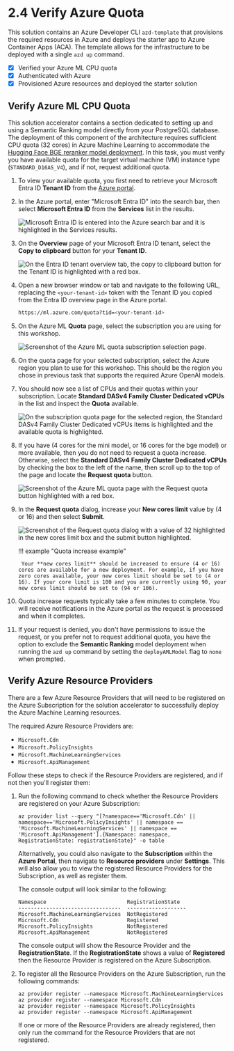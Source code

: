 # 2.4 Verify Azure Quota

This solution contains an Azure Developer CLI `azd-template` that provisions the required resources in Azure and deploys the starter app to Azure Container Apps (ACA). The template allows for the infrastructure to be deployed with a single `azd up` command.

- [X] Verified your Azure ML CPU quota
- [X] Authenticated with Azure
- [X] Provisioned Azure resources and deployed the starter solution

## Verify Azure ML CPU Quota

This solution accelerator contains a section dedicated to setting up and using a Semantic Ranking model directly from your PostgreSQL database. The deployment of this component of the architecture requires sufficient CPU quota (32 cores) in Azure Machine Learning to accommodate the [Hugging Face BGE reranker model deployment](https://huggingface.co/BAAI/bge-reranker-v2-m3). In this task, you must verify you have available quota for the target virtual machine (VM) instance type (`STANDARD_D16AS_V4`), and if not, request additional quota.

1. To view your available quota, you first need to retrieve your Microsoft Entra ID **Tenant ID** from the [Azure portal](https://portal.azure.com/).

2. In the Azure portal, enter "Microsoft Entra ID" into the search bar, then select **Microsoft Entra ID** from the **Services** list in the results.

    ![Microsoft Entra ID is entered into the Azure search bar and it is highlighted in the Services results.](../img/azure-portal-search-entra-id.png)

3. On the **Overview** page of your Microsoft Entra ID tenant, select the **Copy to clipboard** button for your **Tenant ID**.

    ![On the Entra ID tenant overview tab, the copy to clipboard button for the Tenant ID is highlighted with a red box.](../img/azure-portal-entra-id-tenant-overview.png)

4. Open a new browser window or tab and navigate to the following URL, replacing the `<your-tenant-id>` token with the Tenant ID you copied from the Entra ID overview page in the Azure portal.

    ```bash title="Azure ML Quota page" linenums="0"
    https://ml.azure.com/quota?tid=<your-tenant-id>
    ```

5. On the Azure ML **Quota** page, select the subscription you are using for this workshop.

    ![Screenshot of the Azure ML quota subscription selection page.](../img/azure-ml-quota-subscription.png)

6. On the quota page for your selected subscription, select the Azure region you plan to use for this workshop. This should be the region you chose in previous task that supports the required Azure OpenAI models.

7. You should now see a list of CPUs and their quotas within your subscription. Locate **Standard DASv4 Family Cluster Dedicated vCPUs** in the list and inspect the **Quota** available.

    ![On the subscription quota page for the selected region, the Standard DASv4 Family Cluster Dedicated vCPUs items is highlighted and the available quota is highlighted.](../img/azure-ml-quota-standard-dasv4.png)

8. If you have (4 cores for the mini model, or 16 cores for the bge model) or more available, then you do not need to request a quota increase. Otherwise, select the **Standard DASv4 Family Cluster Dedicated vCPUs** by checking the box to the left of the name, then scroll up to the top of the page and locate the **Request quota** button.

    ![Screenshot of the Azure ML quota page with the Request quota button highlighted with a red box.](../img/azure-ml-request-quota.png)

9. In the **Request quota** dialog, increase your **New cores limit** value by (4 or 16) and then select **Submit**.

    ![Screenshot of the Request quota dialog with a value of 32 highlighted in the new cores limit box and the submit button highlighted.](../img/azure-ml-request-quota-dialog.png)

    !!! example "Quota increase example"

        Your **new cores limit** should be increased to ensure (4 or 16) cores are available for a new deployment. For example, if you have zero cores available, your new cores limit should be set to (4 or 16). If your core limit is 100 and you are currently using 90, your new cores limit should be set to (94 or 106).

10. Quota increase requests typically take a few minutes to complete. You will receive notifications in the Azure portal as the request is processed and when it completes.

11. If your request is denied, you don't have permissions to issue the request, or you prefer not to request additional quota, you have the option to exclude the **Semantic Ranking** model deployment when running the `azd up` command by setting the `deployAMLModel` flag to `none` when prompted.

## Verify Azure Resource Providers

There are a few Azure Resource Providers that will need to be registered on the Azure Subscription for the solution accelerator to successfully deploy the Azure Machine Learning resources.

The required Azure Resource Providers are:

- `Microsoft.Cdn`
- `Microsoft.PolicyInsights`
- `Microsoft.MachineLearningServices`
- `Microsoft.ApiManagement`

Follow these steps to check if the Resource Providers are registered, and if not then you'll register them:

1. Run the following command to check whether the Resource Providers are registered on your Azure Subscription:

    ```azurecli
    az provider list --query "[?namespace=='Microsoft.Cdn' || namespace=='Microsoft.PolicyInsights' || namespace == 'Microsoft.MachineLearningServices' || namespace == 'Microsoft.ApiManagement'].{Namespace: namespace, RegistrationState: registrationState}" -o table
    ```

    Alternatively, you could also navigate to the **Subscription** within the **Azure Portal**, then navigate to **Resource providers** under **Settings**. This will also allow you to view the registered Resource Providers for the Subscription, as well as register them.

    The console output will look similar to the following:

    ```text
    Namespace                          RegistrationState    
    ---------------------------------  -------------------  
    Microsoft.MachineLearningServices  NotRegistered        
    Microsoft.Cdn                      Registered           
    Microsoft.PolicyInsights           NotRegistered        
    Microsoft.ApiManagement            NotRegistered        
    ```

    The console output will show the Resource Provider and the **RegistrationState**. If the **RegistrationState** shows a value of **Registered** then the Resource Provider is registered on the Azure Subscription.

2. To register all the Resource Providers on the Azure Subscription, run the following commands:

    ```azurecli
    az provider register --namespace Microsoft.MachineLearningServices
    az provider register --namespace Microsoft.Cdn
    az provider register --namespace Microsoft.PolicyInsights
    az provider register --namespace Microsoft.ApiManagement
    ```

    If one or more of the Resource Providers are already registered, then only run the command for the Resource Providers that are not registered.
